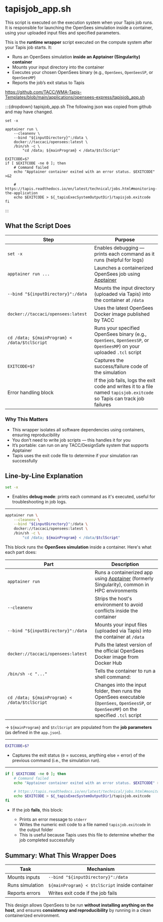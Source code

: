 # tapisjob_app.sh

This script is executed on the execution system when your Tapis job runs. <br>
It is responsible for launching the OpenSees simulation inside a container, using your uploaded input files and specified parameters.

This is the **runtime wrapper** script executed on the compute system after your Tapis job starts. It:

* Runs an OpenSees simulation **inside an Apptainer (Singularity) container**
* Mounts your input directory into the container
* Executes your chosen OpenSees binary (e.g., `OpenSees`, `OpenSeesSP`, or `OpenSeesMP`)
* Reports the job’s exit status to Tapis

https://github.com/TACC/WMA-Tapis-Templates/blob/main/applications/opensees-express/tapisjob_app.sh

:::{dropdown} tapisjob_app.sh
The following json was copied from github and may have changed.
```
set -x

apptainer run \
    --cleanenv \
    --bind "${inputDirectory}":/data \
    docker://taccaci/opensees:latest \
    /bin/sh -c \
        "cd /data; ${mainProgram} < /data/$tclScript"

EXITCODE=$?
if [ $EXITCODE -ne 0 ]; then
    # Command failed
    echo "Apptainer container exited with an error status. $EXITCODE" >&2

    # https://tapis.readthedocs.io/en/latest/technical/jobs.html#monitoring-the-application
    echo $EXITCODE > ${_tapisExecSystemOutputDir}/tapisjob.exitcode
fi

```
:::

##  What the Script Does

| Step                                          | Purpose                                                                                                                |
| --------------------------------------------- | ---------------------------------------------------------------------------------------------------------------------- |
| `set -x`                                      | Enables debugging — prints each command as it runs (helpful for logs)                                                  |
| `apptainer run ...`                           | Launches a containerized OpenSees job using [Apptainer](https://apptainer.org/)                                        |
| `--bind "${inputDirectory}":/data`            | Mounts the input directory (uploaded via Tapis) into the container at `/data`                                          |
| `docker://taccaci/opensees:latest`            | Uses the latest OpenSees Docker image published by TACC                                                                |
| `cd /data; ${mainProgram} < /data/$tclScript` | Runs your specified OpenSees binary (e.g., `OpenSees`, `OpenSeesSP`, or `OpenSeesMP`) on your uploaded `.tcl` script   |
| `EXITCODE=$?`                                 | Captures the success/failure code of the simulation                                                                    |
| Error handling block                          | If the job fails, logs the exit code and writes it to a file named `tapisjob.exitcode` so Tapis can track job failures |

###  Why This Matters

* This wrapper isolates all software dependencies using containers, ensuring reproducibility
* You don’t need to write job scripts — this handles it for you
* It’s portable: can run on any TACC/DesignSafe system that supports Apptainer
* Tapis uses the exit code file to determine if your simulation ran successfully




## Line-by-Line Explanation

```bash
set -x
```

* Enables **debug mode**: prints each command as it's executed, useful for troubleshooting in job logs.

---

```bash
apptainer run \
    --cleanenv \
    --bind "${inputDirectory}":/data \
    docker://taccaci/opensees:latest \
    /bin/sh -c \
        "cd /data; ${mainProgram} < /data/$tclScript"
```

This block runs the **OpenSees simulation** inside a container. Here's what each part does:

| Part                                          | Description                                                                                                                                 |
| --------------------------------------------- | ------------------------------------------------------------------------------------------------------------------------------------------- |
| `apptainer run`                               | Runs a containerized app using [Apptainer](https://apptainer.org/) (formerly Singularity), common in HPC environments                       |
| `--cleanenv`                                  | Strips the host's environment to avoid conflicts inside the container                                                                       |
| `--bind "${inputDirectory}":/data`            | Mounts your input files (uploaded via Tapis) into the container at `/data`                                                                  |
| `docker://taccaci/opensees:latest`            | Pulls the latest version of the official OpenSees Docker image from Docker Hub                                                              |
| `/bin/sh -c "..."`                            | Tells the container to run a shell command:                                                                                                 |
| `cd /data; ${mainProgram} < /data/$tclScript` | Changes into the input folder, then runs the OpenSees executable (`OpenSees`, `OpenSeesSP`, or `OpenSeesMP`) on the specified `.tcl` script |

→ `${mainProgram}` and `$tclScript` are populated from the **job parameters** (as defined in the `app.json`).

---

```bash
EXITCODE=$?
```

* Captures the exit status (`0` = success, anything else = error) of the previous command (i.e., the simulation run).

---

```bash
if [ $EXITCODE -ne 0 ]; then
    # Command failed
    echo "Apptainer container exited with an error status. $EXITCODE" >&2

    # https://tapis.readthedocs.io/en/latest/technical/jobs.html#monitoring-the-application
    echo $EXITCODE > ${_tapisExecSystemOutputDir}/tapisjob.exitcode
fi
```

* If the job **fails**, this block:

  * Prints an error message to `stderr`
  * Writes the numeric exit code to a file named `tapisjob.exitcode` in the output folder
  * This is useful because Tapis uses this file to determine whether the job completed successfully



##  Summary: What This Wrapper Does

| Task            | Mechanism                                      |
| --------------- | ---------------------------------------------- |
| Mounts inputs   | `--bind "${inputDirectory}":/data`             |
| Runs simulation | `${mainProgram} < $tclScript` inside container |
| Reports errors  | Writes exit code if the job fails              |

This design allows OpenSees to be run **without installing anything on the host**, and ensures **consistency and reproducibility** by running in a clean containerized environment.





